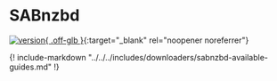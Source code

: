 # SABnzbd

[![version](https://img.shields.io/badge/dynamic/json?query=%24.version&url=https%3A%2F%2Fraw.githubusercontent.com%2Fhotio%2Fsabnzbd%2Frelease%2FVERSION.json&label=Latest%20Version&style=for-the-badge&color=4051B5){ .off-glb }](https://sabnzbd.org/){:target="\_blank" rel="noopener noreferrer"}

{! include-markdown "../../../includes/downloaders/sabnzbd-available-guides.md" !}
